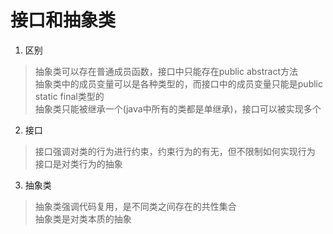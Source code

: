 # 接口和抽象类

1. 区别

> 抽象类可以存在普通成员函数，接口中只能存在public abstract方法  
> 抽象类中的成员变量可以是各种类型的，而接口中的成员变量只能是public static final类型的  
> 抽象类只能被继承一个(java中所有的类都是单继承)，接口可以被实现多个

2. 接口

> 接口强调对类的行为进行约束，约束行为的有无，但不限制如何实现行为  
> 接口是对类行为的抽象

3. 抽象类

> 抽象类强调代码复用，是不同类之间存在的共性集合  
> 抽象类是对类本质的抽象